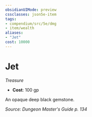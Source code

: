 ```yaml
---
obsidianUIMode: preview
cssclasses: json5e-item
tags:
- compendium/src/5e/dmg
- item/wealth
aliases: 
- "Jet"
cost: 10000
---
```

# Jet
*Treasure*  

- **Cost**: 100 gp

An opaque deep black gemstone.

*Source: Dungeon Master's Guide p. 134*